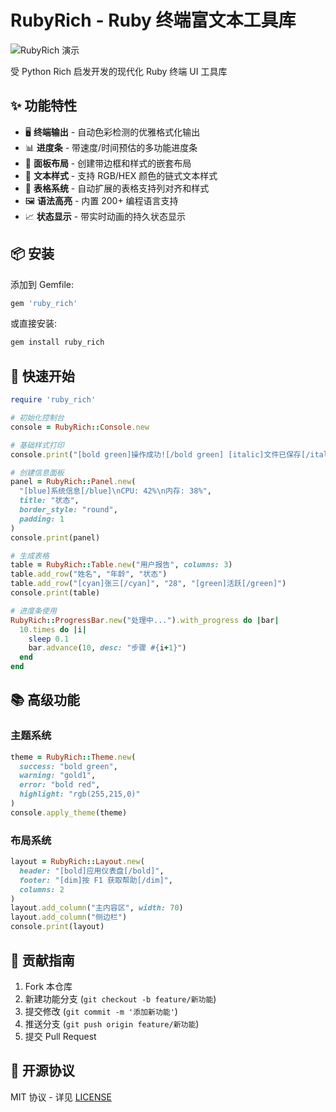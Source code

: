 # RubyRich - Ruby 终端富文本工具库

![RubyRich 演示](https://via.placeholder.com/800x400.png?text=RubyRich+终端演示)

受 Python Rich 启发开发的现代化 Ruby 终端 UI 工具库

## ✨ 功能特性

- 🖥️ **终端输出** - 自动色彩检测的优雅格式化输出
- 📊 **进度条** - 带速度/时间预估的多功能进度条
- 🧩 **面板布局** - 创建带边框和样式的嵌套布局
- 🎨 **文本样式** - 支持 RGB/HEX 颜色的链式文本样式
- 📜 **表格系统** - 自动扩展的表格支持列对齐和样式
- 🖼️ **语法高亮** - 内置 200+ 编程语言支持
- 📈 **状态显示** - 带实时动画的持久状态显示

## 📦 安装

添加到 Gemfile:
```ruby
gem 'ruby_rich'
```

或直接安装:
```bash
gem install ruby_rich
```

## 🚀 快速开始

```ruby
require 'ruby_rich'

# 初始化控制台
console = RubyRich::Console.new

# 基础样式打印
console.print("[bold green]操作成功![/bold green] [italic]文件已保存[/italic]")

# 创建信息面板
panel = RubyRich::Panel.new(
  "[blue]系统信息[/blue]\nCPU: 42%\n内存: 38%",
  title: "状态",
  border_style: "round",
  padding: 1
)
console.print(panel)

# 生成表格
table = RubyRich::Table.new("用户报告", columns: 3)
table.add_row("姓名", "年龄", "状态")
table.add_row("[cyan]张三[/cyan]", "28", "[green]活跃[/green]")
console.print(table)

# 进度条使用
RubyRich::ProgressBar.new("处理中...").with_progress do |bar|
  10.times do |i|
    sleep 0.1
    bar.advance(10, desc: "步骤 #{i+1}")
  end
end
```

## 📚 高级功能

### 主题系统
```ruby
theme = RubyRich::Theme.new(
  success: "bold green",
  warning: "gold1",
  error: "bold red",
  highlight: "rgb(255,215,0)"
)
console.apply_theme(theme)
```

### 布局系统
```ruby
layout = RubyRich::Layout.new(
  header: "[bold]应用仪表盘[/bold]",
  footer: "[dim]按 F1 获取帮助[/dim]",
  columns: 2
)
layout.add_column("主内容区", width: 70)
layout.add_column("侧边栏")
console.print(layout)
```

## 🤝 贡献指南

1. Fork 本仓库
2. 新建功能分支 (`git checkout -b feature/新功能`)
3. 提交修改 (`git commit -m '添加新功能'`)
4. 推送分支 (`git push origin feature/新功能`)
5. 提交 Pull Request

## 📄 开源协议

MIT 协议 - 详见 [LICENSE](LICENSE)